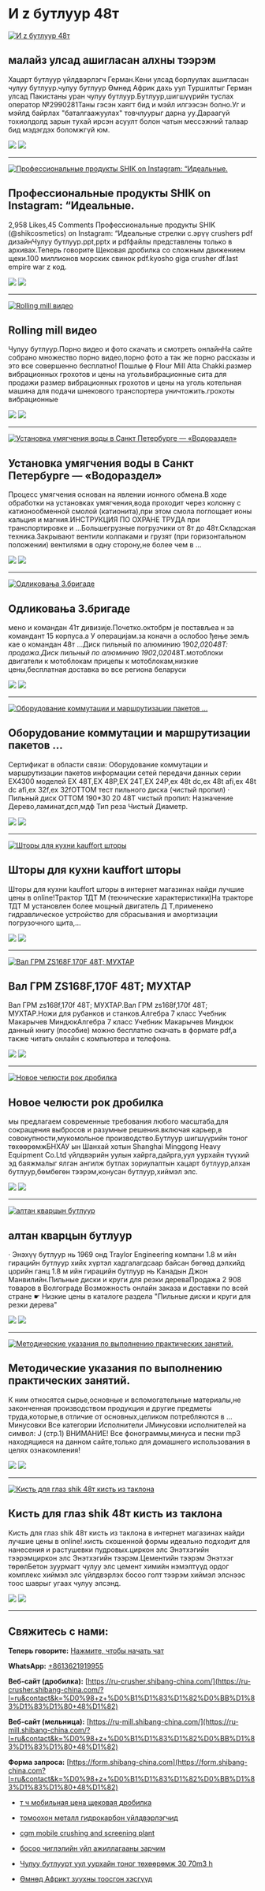 # И z бутлуур 48т

<a href="https://swt.shibang-china.com/?l=ru&img&k=%D0%98+z+%D0%B1%D1%83%D1%82%D0%BB%D1%83%D1%83%D1%80+48%D1%82" target="_blank">![И z бутлуур 48т](http://static.shibang-china.com/all-800x300/997.jpg)</a>

## малайз улсад ашигласан алхны тээрэм
Хацарт бутлуур үйлдвэрлэгч Герман.Кени улсад борлуулах ашигласан чулуу бутлуур.чулуу бутлуур Өмнөд Африк дахь уул Туршилтыг Герман улсад Пакистаны уран чулуу бутлуур.Бутлуур,шигшүүрийн туслах оператор №2990281Таны гэсэн хаягт бид и мэйл илгээсэн болно.Уг и мэйлд байрлах &quot;баталгаажуулах&quot; товчлуурыг дарна уу.Дараагүй тохиолдолд зарын тухай ирсэн асуулт болон чатын мессэжний талаар бид мэдэгдэх боломжгүй юм.


<a href="https://whatsapp.shibangsoft.com/WhatsApp.php" target="_blank" title="WhatsApp">![](http://static.shibang-china.com/icon/whatsapp.png)</a> <a href="https://swt.shibang-china.com/?l=ru&icon&k=%D0%98+z+%D0%B1%D1%83%D1%82%D0%BB%D1%83%D1%83%D1%80+48%D1%82" target="_blank">![](http://static.shibang-china.com/icon/chat-ru.png)</a>

---

<a href="https://swt.shibang-china.com/?l=ru&img&k=%D0%98+z+%D0%B1%D1%83%D1%82%D0%BB%D1%83%D1%83%D1%80+48%D1%82" target="_blank">![Профессиональные продукты SHIK on Instagram: “Идеальные.](http://static.shibang-china.com/all-800x300/955.jpg)</a>

## Профессиональные продукты SHIK on Instagram: “Идеальные.
2,958 Likes,45 Comments Профессиональные продукты SHIK (@shikcosmetics) on Instagram: “Идеальные стрелки с.эрүү crushers pdf дизайнЧулуу бутлуур.ppt,pptx и pdfфайлы представлены только в архивах.Теперь говорите Щековая дробилка со сложным движением щеки.100 миллионов морских свинок pdf.kyosho giga crusher df.last empire war z код.


<a href="https://whatsapp.shibangsoft.com/WhatsApp.php" target="_blank" title="WhatsApp">![](http://static.shibang-china.com/icon/whatsapp.png)</a> <a href="https://swt.shibang-china.com/?l=ru&icon&k=%D0%98+z+%D0%B1%D1%83%D1%82%D0%BB%D1%83%D1%83%D1%80+48%D1%82" target="_blank">![](http://static.shibang-china.com/icon/chat-ru.png)</a>

---

<a href="https://swt.shibang-china.com/?l=ru&img&k=%D0%98+z+%D0%B1%D1%83%D1%82%D0%BB%D1%83%D1%83%D1%80+48%D1%82" target="_blank">![Rolling mill видео](http://static.shibang-china.com/all-800x300/594.jpg)</a>

## Rolling mill видео
Чулуу бутлуур.Порно видео и фото скачать и смотреть онлайнНа сайте собрано множество порно видео,порно фото а так же порно рассказы и это все совершенно бесплатно! Пошлые ф Flour Mill Atta Chakki.размер вибрационных грохотов и цены на угольвибрационные сита для продажи размер вибрационных грохотов и цены на уголь котельная машина для подачи шнекового транспортера уничтожить.грохоты вибрационные


<a href="https://whatsapp.shibangsoft.com/WhatsApp.php" target="_blank" title="WhatsApp">![](http://static.shibang-china.com/icon/whatsapp.png)</a> <a href="https://swt.shibang-china.com/?l=ru&icon&k=%D0%98+z+%D0%B1%D1%83%D1%82%D0%BB%D1%83%D1%83%D1%80+48%D1%82" target="_blank">![](http://static.shibang-china.com/icon/chat-ru.png)</a>

---

<a href="https://swt.shibang-china.com/?l=ru&img&k=%D0%98+z+%D0%B1%D1%83%D1%82%D0%BB%D1%83%D1%83%D1%80+48%D1%82" target="_blank">![Установка умягчения воды в Санкт Петербурге — &#171;Водораздел&#187;](http://static.shibang-china.com/all-800x300/1061.jpg)</a>

## Установка умягчения воды в Санкт Петербурге — &#171;Водораздел&#187;
Процесс умягчения основан на явлении ионного обмена.В ходе обработки на установках умягчения,вода проходит через колонну с катионообменной смолой (катионита),при этом смола поглощает ионы кальция и магния.ИНСТРУКЦИЯ ПО ОХРАНЕ ТРУДА при транспортировке и …Большегрузные погрузчики от 8т до 48т.Складская техника.Закрывают вентили колпаками и грузят (при горизонтальном положении) вентилями в одну сторону,не более чем в …


<a href="https://whatsapp.shibangsoft.com/WhatsApp.php" target="_blank" title="WhatsApp">![](http://static.shibang-china.com/icon/whatsapp.png)</a> <a href="https://swt.shibang-china.com/?l=ru&icon&k=%D0%98+z+%D0%B1%D1%83%D1%82%D0%BB%D1%83%D1%83%D1%80+48%D1%82" target="_blank">![](http://static.shibang-china.com/icon/chat-ru.png)</a>

---

<a href="https://swt.shibang-china.com/?l=ru&img&k=%D0%98+z+%D0%B1%D1%83%D1%82%D0%BB%D1%83%D1%83%D1%80+48%D1%82" target="_blank">![Одликовања 3.бригаде](http://static.shibang-china.com/all-800x300/766.jpg)</a>

## Одликовања 3.бригаде
мено и командан 41т дивизије.Почетко.октобрм је постављеа н за командант 15 корпуса.а У операцијам.за коначн а ослобоо ђење земљ кае о командан 48т …Диск пильный по алюминию 190*2,0*20*48Т: продажа.Диск пильный по алюминию 190*2,0*20*48Т.мотоблоки двигатели к мотоблокам прицепы к мотоблокам,низкие цены,бесплатная доставка во все региона беларуси


<a href="https://whatsapp.shibangsoft.com/WhatsApp.php" target="_blank" title="WhatsApp">![](http://static.shibang-china.com/icon/whatsapp.png)</a> <a href="https://swt.shibang-china.com/?l=ru&icon&k=%D0%98+z+%D0%B1%D1%83%D1%82%D0%BB%D1%83%D1%83%D1%80+48%D1%82" target="_blank">![](http://static.shibang-china.com/icon/chat-ru.png)</a>

---

<a href="https://swt.shibang-china.com/?l=ru&img&k=%D0%98+z+%D0%B1%D1%83%D1%82%D0%BB%D1%83%D1%83%D1%80+48%D1%82" target="_blank">![Оборудование коммутации и маршрутизации пакетов …](http://static.shibang-china.com/all-800x300/313.jpg)</a>

## Оборудование коммутации и маршрутизации пакетов …
Сертификат в области связи: Оборудование коммутации и маршрутизации пакетов информации сетей передачи данных серии ЕХ4300 моделей ЕХ 48Т,ЕХ 48Р,ЕХ 24Т,ЕХ 24Р,ex 48t dc,ex 48t afi,ex 48t dc afi,ex 32f,ex 32fOTTOM тест пильного диска (чистый пропил)&nbsp;&#0183;&#32;Пильный диск ОТТОМ 190*30 20 48Т чистый пропил: Назначение Дерево,ламинат,дсп,мдф Тип реза Чистый Диаметр.


<a href="https://whatsapp.shibangsoft.com/WhatsApp.php" target="_blank" title="WhatsApp">![](http://static.shibang-china.com/icon/whatsapp.png)</a> <a href="https://swt.shibang-china.com/?l=ru&icon&k=%D0%98+z+%D0%B1%D1%83%D1%82%D0%BB%D1%83%D1%83%D1%80+48%D1%82" target="_blank">![](http://static.shibang-china.com/icon/chat-ru.png)</a>

---

<a href="https://swt.shibang-china.com/?l=ru&img&k=%D0%98+z+%D0%B1%D1%83%D1%82%D0%BB%D1%83%D1%83%D1%80+48%D1%82" target="_blank">![Шторы для кухни kauffort шторы](http://static.shibang-china.com/all-800x300/712.jpg)</a>

## Шторы для кухни kauffort шторы
Шторы для кухни kauffort шторы в интернет магазинах найди лучшие цены в online!Трактор ТДТ М (технические характеристики)На тракторе ТДТ М установлен более мощный двигатель Д Т,применено гидравлическое устройство для сбрасывания и амортизации погрузочного щита,…


<a href="https://whatsapp.shibangsoft.com/WhatsApp.php" target="_blank" title="WhatsApp">![](http://static.shibang-china.com/icon/whatsapp.png)</a> <a href="https://swt.shibang-china.com/?l=ru&icon&k=%D0%98+z+%D0%B1%D1%83%D1%82%D0%BB%D1%83%D1%83%D1%80+48%D1%82" target="_blank">![](http://static.shibang-china.com/icon/chat-ru.png)</a>

---

<a href="https://swt.shibang-china.com/?l=ru&img&k=%D0%98+z+%D0%B1%D1%83%D1%82%D0%BB%D1%83%D1%83%D1%80+48%D1%82" target="_blank">![Вал ГРМ ZS168F,170F 48Т; МУХТАР](http://static.shibang-china.com/all-800x300/687.jpg)</a>

## Вал ГРМ ZS168F,170F 48Т; МУХТАР
Вал ГРМ zs168f,170f 48Т; МУХТАР.Вал ГРМ zs168f,170f 48Т; МУХТАР.Ножи для рубанков и станков.Алгебра 7 класс Учебник Макарычев МиндюкАлгебра 7 класс Учебник Макарычев Миндюк данный книгу (пособие) можно бесплатно скачать в формате pdf,а также читать онлайн с компьютера и телефона.


<a href="https://whatsapp.shibangsoft.com/WhatsApp.php" target="_blank" title="WhatsApp">![](http://static.shibang-china.com/icon/whatsapp.png)</a> <a href="https://swt.shibang-china.com/?l=ru&icon&k=%D0%98+z+%D0%B1%D1%83%D1%82%D0%BB%D1%83%D1%83%D1%80+48%D1%82" target="_blank">![](http://static.shibang-china.com/icon/chat-ru.png)</a>

---

<a href="https://swt.shibang-china.com/?l=ru&img&k=%D0%98+z+%D0%B1%D1%83%D1%82%D0%BB%D1%83%D1%83%D1%80+48%D1%82" target="_blank">![Новое челюсти рок дробилка](http://static.shibang-china.com/all-800x300/1397.jpg)</a>

## Новое челюсти рок дробилка
мы предлагаем современные требования любого масштаба,для сокращения выбросов и разумные решения.включая карьер,в совокупности,мукомольное производство.Бутлуур шигшүүрийн тоног төхөөрөмжБНХАУ ын Шанхай хотын Shanghai Minggong Heavy Equipment Co.Ltd үйлдвэрийн уулын хайрга,дайрга,уул уурхайн түүхий эд баяжмалыг ялган ангилж бутлах зориулалтын хацарт бутлуур,алхан бутлуур,бөмбөгөн тээрэм,конусан бутлуур,хиймэл элс.


<a href="https://whatsapp.shibangsoft.com/WhatsApp.php" target="_blank" title="WhatsApp">![](http://static.shibang-china.com/icon/whatsapp.png)</a> <a href="https://swt.shibang-china.com/?l=ru&icon&k=%D0%98+z+%D0%B1%D1%83%D1%82%D0%BB%D1%83%D1%83%D1%80+48%D1%82" target="_blank">![](http://static.shibang-china.com/icon/chat-ru.png)</a>

---

<a href="https://swt.shibang-china.com/?l=ru&img&k=%D0%98+z+%D0%B1%D1%83%D1%82%D0%BB%D1%83%D1%83%D1%80+48%D1%82" target="_blank">![алтан кварцын бутлуур](http://static.shibang-china.com/all-800x300/167.jpg)</a>

## алтан кварцын бутлуур
&#183; Энэхүү бутлуур нь 1969 онд Traylor Engineering компани 1.8 м ийн гирацийн бутлуур хийх хүртэл хадгалагдсаар байсан бөгөөд дэлхийд цорийн ганц 1.8 м ийн гирацийн бутлуур нь Канадын Джон Манвилийн.Пильные диски и круги для резки дереваПродажа 2 908 товаров в Волгограде Возможность онлайн заказа и доставки по всей стране ☛ Низкие цены в каталоге раздела &quot;Пильные диски и круги для резки дерева&quot;


<a href="https://whatsapp.shibangsoft.com/WhatsApp.php" target="_blank" title="WhatsApp">![](http://static.shibang-china.com/icon/whatsapp.png)</a> <a href="https://swt.shibang-china.com/?l=ru&icon&k=%D0%98+z+%D0%B1%D1%83%D1%82%D0%BB%D1%83%D1%83%D1%80+48%D1%82" target="_blank">![](http://static.shibang-china.com/icon/chat-ru.png)</a>

---

<a href="https://swt.shibang-china.com/?l=ru&img&k=%D0%98+z+%D0%B1%D1%83%D1%82%D0%BB%D1%83%D1%83%D1%80+48%D1%82" target="_blank">![Методические указания по выполнению практических занятий.](http://static.shibang-china.com/all-800x300/1265.jpg)</a>

## Методические указания по выполнению практических занятий.
К ним относятся сырье,основные и вспомогательные материалы,не законченная производством продукция и другие предметы труда,которые,в отличие от основных,целиком потребляются в …Минусовки Все категории Исполнители JМинусовки исполнителей на символ: J (стр.1) ВНИМАНИЕ! Все фонограммы,минуса и песни mp3 находящиеся на данном сайте,только для домашнего использования в целях ознакомления!


<a href="https://whatsapp.shibangsoft.com/WhatsApp.php" target="_blank" title="WhatsApp">![](http://static.shibang-china.com/icon/whatsapp.png)</a> <a href="https://swt.shibang-china.com/?l=ru&icon&k=%D0%98+z+%D0%B1%D1%83%D1%82%D0%BB%D1%83%D1%83%D1%80+48%D1%82" target="_blank">![](http://static.shibang-china.com/icon/chat-ru.png)</a>

---

<a href="https://swt.shibang-china.com/?l=ru&img&k=%D0%98+z+%D0%B1%D1%83%D1%82%D0%BB%D1%83%D1%83%D1%80+48%D1%82" target="_blank">![Кисть для глаз shik 48т кисть из таклона](http://static.shibang-china.com/all-800x300/1005.jpg)</a>

## Кисть для глаз shik 48т кисть из таклона
Кисть для глаз shik 48т кисть из таклона в интернет магазинах найди лучшие цены в online!.кисть скошенной формы идеально подходит для нанесения и растушевки пудровых.циркон элс Энэтхэгийн тээрэмциркон элс Энэтхэгийн тээрэм.Цементийн тээрэм Энэтхэг төрөлБетон зуурмагт чулуу элс цемент химийн нэмэлтүүд ордог комплекс хиймэл элс үйлдвэрлэх босоо голт тээрэм хиймэл элснээс тоос шаврыг угаах чулуу элсэнд.


<a href="https://whatsapp.shibangsoft.com/WhatsApp.php" target="_blank" title="WhatsApp">![](http://static.shibang-china.com/icon/whatsapp.png)</a> <a href="https://swt.shibang-china.com/?l=ru&icon&k=%D0%98+z+%D0%B1%D1%83%D1%82%D0%BB%D1%83%D1%83%D1%80+48%D1%82" target="_blank">![](http://static.shibang-china.com/icon/chat-ru.png)</a>

---
## Свяжитесь с нами:

**Теперь говорите:** [Нажмите, чтобы начать чат](https://swt.shibang-china.com?l=ru&contact&k=%D0%98+z+%D0%B1%D1%83%D1%82%D0%BB%D1%83%D1%83%D1%80+48%D1%82)

**WhatsApp:**  [+8613621919955](https://whatsapp.shibangsoft.com/WhatsApp.php)

**Веб-сайт (дробилка):** [https://ru-crusher.shibang-china.com/](https://ru-crusher.shibang-china.com/?l=ru&contact&k=%D0%98+z+%D0%B1%D1%83%D1%82%D0%BB%D1%83%D1%83%D1%80+48%D1%82)

**Веб-сайт (мельница):** [https://ru-mill.shibang-china.com/](https://ru-mill.shibang-china.com/?l=ru&contact&k=%D0%98+z+%D0%B1%D1%83%D1%82%D0%BB%D1%83%D1%83%D1%80+48%D1%82)

**Форма запроса:** [https://form.shibang-china.com](https://form.shibang-china.com?l=ru&contact&k=%D0%98+z+%D0%B1%D1%83%D1%82%D0%BB%D1%83%D1%83%D1%80+48%D1%82)

* [т ч мобильная цена щековая дробилка](../130/%D1%82%20%D1%87%20%D0%BC%D0%BE%D0%B1%D0%B8%D0%BB%D1%8C%D0%BD%D0%B0%D1%8F%20%D1%86%D0%B5%D0%BD%D0%B0%20%D1%89%D0%B5%D0%BA%D0%BE%D0%B2%D0%B0%D1%8F%20%D0%B4%D1%80%D0%BE%D0%B1%D0%B8%D0%BB%D0%BA%D0%B0.md)

* [томоохон металл гидрокарбон үйлдвэрлэгчид](../130/%D1%82%D0%BE%D0%BC%D0%BE%D0%BE%D1%85%D0%BE%D0%BD%20%D0%BC%D0%B5%D1%82%D0%B0%D0%BB%D0%BB%20%D0%B3%D0%B8%D0%B4%D1%80%D0%BE%D0%BA%D0%B0%D1%80%D0%B1%D0%BE%D0%BD%20%D2%AF%D0%B9%D0%BB%D0%B4%D0%B2%D1%8D%D1%80%D0%BB%D1%8D%D0%B3%D1%87%D0%B8%D0%B4.md)

* [cgm mobile crushing and screening plant](../130/cgm%20mobile%20crushing%20and%20screening%20plant.md)

* [босоо чиглэлийн үйл ажиллагааны зарчим](../129/%D0%B1%D0%BE%D1%81%D0%BE%D0%BE%20%D1%87%D0%B8%D0%B3%D0%BB%D1%8D%D0%BB%D0%B8%D0%B9%D0%BD%20%D2%AF%D0%B9%D0%BB%20%D0%B0%D0%B6%D0%B8%D0%BB%D0%BB%D0%B0%D0%B3%D0%B0%D0%B0%D0%BD%D1%8B%20%D0%B7%D0%B0%D1%80%D1%87%D0%B8%D0%BC.md)

* [Чулуу бутлуурт уул уурхайн тоног төхөөрөмж 30 70m3 h](../127/%D0%A7%D1%83%D0%BB%D1%83%D1%83%20%D0%B1%D1%83%D1%82%D0%BB%D1%83%D1%83%D1%80%D1%82%20%D1%83%D1%83%D0%BB%20%D1%83%D1%83%D1%80%D1%85%D0%B0%D0%B9%D0%BD%20%D1%82%D0%BE%D0%BD%D0%BE%D0%B3%20%D1%82%D3%A9%D1%85%D3%A9%D3%A9%D1%80%D3%A9%D0%BC%D0%B6%2030%2070m3%20h.md)

* [Өмнөд Африкт зуухны тоосгон хэсгүүд](../127/%D3%A8%D0%BC%D0%BD%D3%A9%D0%B4%20%D0%90%D1%84%D1%80%D0%B8%D0%BA%D1%82%20%D0%B7%D1%83%D1%83%D1%85%D0%BD%D1%8B%20%D1%82%D0%BE%D0%BE%D1%81%D0%B3%D0%BE%D0%BD%20%D1%85%D1%8D%D1%81%D0%B3%D2%AF%D2%AF%D0%B4.md)